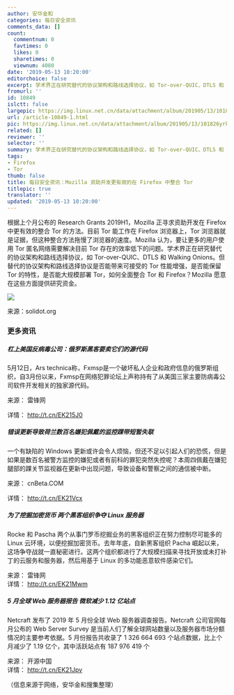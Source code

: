 ```yaml
---
author: 安华金和
categories: 每日安全资讯
comments_data: []
count:
  commentnum: 0
  favtimes: 0
  likes: 0
  sharetimes: 0
  viewnum: 4080
date: '2019-05-13 10:20:00'
editorchoice: false
excerpt: 学术界正在研究替代的协议架构和路线选择协议，如 Tor-over-QUIC、DTLS 和 Walking Onions。
fromurl: ''
id: 10849
islctt: false
largepic: https://img.linux.net.cn/data/attachment/album/201905/13/101826yrkdvveetmrt2vh8.jpg
url: /article-10849-1.html
pic: https://img.linux.net.cn/data/attachment/album/201905/13/101826yrkdvveetmrt2vh8.jpg.thumb.jpg
related: []
reviewer: ''
selector: ''
summary: 学术界正在研究替代的协议架构和路线选择协议，如 Tor-over-QUIC、DTLS 和 Walking Onions。
tags:
- Firefox
- Tor
thumb: false
title: 每日安全资讯：Mozilla 资助开发更有效的在 Firefox 中整合 Tor
titlepic: true
translator: ''
updated: '2019-05-13 10:20:00'
---
```


根据上个月公布的 Research Grants 2019H1，Mozilla 正寻求资助开发在 Firefox 中更有效的整合 Tor 的方法。目前 Tor 能工作在 Firefox 浏览器上，Tor 浏览器就是证据，但这种整合方法拖慢了浏览器的速度。Mozilla 认为，要让更多的用户使用 Tor 匿名网络需要解决目前 Tor 存在的效率低下的问题。学术界正在研究替代的协议架构和路线选择协议，如 Tor-over-QUIC、DTLS 和 Walking Onions。但替代的协议架构和路线选择协议是否能带来可接受的 Tor 性能增强，是否能保留 Tor 的特性，是否能大规模部署 Tor，如何全面整合 Tor 和 Firefox？Mozilla 愿意在这些方面提供研究资金。


![](/data/attachment/album/201905/13/101826yrkdvveetmrt2vh8.jpg)


来源：solidot.org


### 更多资讯


##### 杠上美国反病毒公司：俄罗斯黑客要卖它们的源代码


5月12日，Ars technica称，Fxmsp是一个破坏私人企业和政府信息的俄罗斯组织，自3月份以来，Fxmsp在网络犯罪论坛上声称持有了从美国三家主要防病毒公司软件开发相关的独家源代码。


来源： 雷锋网


详情： <http://t.cn/EK215J0> 


##### 错误更新导致荷兰数百名嫌犯佩戴的监控踝带短暂失联


一个有缺陷的 Windows 更新或许会令人烦恼，但还不足以引起人们的恐慌，但是如果是数百名被警方监控的嫌犯或者有前科的罪犯突然失控呢？本周四佩戴在嫌犯腿部的踝关节监视器在更新中出现问题，导致设备和警察之间的通信被中断。


来源： cnBeta.COM


详情： <http://t.cn/EK21Vcx> 


##### 为了挖掘加密货币 两个黑客组织争夺 Linux 服务器


Rocke 和 Pascha 两个从事门罗币挖掘业务的黑客组织正在努力控制尽可能多的 Linux 云环境，以便挖掘加密货币。去年年底，自新黑客组织 Pacha 崛起以来，这场争夺战就一直秘密进行。这两个组织都进行了大规模扫描来寻找开放或未打补丁的云服务和服务器，然后用基于 Linux 的多功能恶意软件感染它们。


来源： 雷锋网  
详情： <http://t.cn/EK21Mwm> 


##### 5 月全球 Web 服务器报告 微软减少 1.12 亿站点


Netcraft 发布了 2019 年 5 月份全球 Web 服务器调查报告。Netcraft 公司官网每月公布的 Web Server Survey 是当前人们了解全球网站数量以及服务器市场分额情况的主要参考依据。5 月份报告共收录了 1 326 664 693 个站点数据，比上个月减少了 1.19 亿个，其中活跃站点有 187 976 419 个


来源： 开源中国  
详情： <http://t.cn/EK21Jpv> 


（信息来源于网络，安华金和搜集整理）